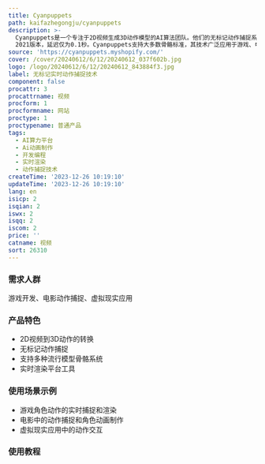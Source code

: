 ```yaml
---
title: Cyanpuppets
path: kaifazhegongju/cyanpuppets
description: >-
  Cyanpuppets是一个专注于2D视频生成3D动作模型的AI算法团队。他们的无标记动作捕捉系统通过2个RGB摄像头完成超过208个关键点的捕捉，支持UE5和UNITY
  2021版本，延迟仅为0.1秒。Cyanpuppets支持大多数骨骼标准，其技术广泛应用于游戏、电影和其他娱乐领域。
source: 'https://cyanpuppets.myshopify.com/'
cover: /cover/20240612/6/12/20240612_037f602b.jpg
logo: /logo/20240612/6/12/20240612_843884f3.jpg
label: 无标记实时动作捕捉技术
component: false
procattr: 3
procattrname: 视频
procform: 1
procformname: 网站
proctype: 1
proctypename: 普通产品
tags:
  - AI算力平台
  - Ai动画制作
  - 开发编程
  - 实时渲染
  - 动作捕捉技术
createTime: '2023-12-26 10:19:10'
updateTime: '2023-12-26 10:19:10'
lang: en
isicp: 2
isqian: 2
iswx: 2
isqq: 2
iscom: 2
price: ''
catname: 视频
sort: 26310
---
```




### 需求人群
游戏开发、电影动作捕捉、虚拟现实应用

### 产品特色
- 2D视频到3D动作的转换
- 无标记动作捕捉
- 支持多种流行模型骨骼系统
- 实时渲染平台工具

### 使用场景示例
- 游戏角色动作的实时捕捉和渲染
- 电影中的动作捕捉和角色动画制作
- 虚拟现实应用中的动作交互

### 使用教程


  
